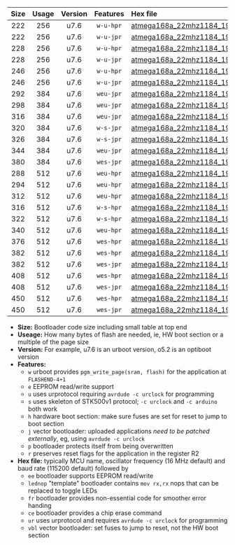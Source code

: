 |Size|Usage|Version|Features|Hex file|
|:-:|:-:|:-:|:-:|:--|
|222|256|u7.6|`w-u-hpr`|[atmega168a_22mhz1184_19200bps_ur.hex](https://raw.githubusercontent.com/stefanrueger/urboot/main/atmega168a_22mhz1184_19200bps_ur.hex)|
|222|256|u7.6|`w-u-jpr`|[atmega168a_22mhz1184_19200bps_ur_vbl.hex](https://raw.githubusercontent.com/stefanrueger/urboot/main/atmega168a_22mhz1184_19200bps_ur_vbl.hex)|
|228|256|u7.6|`w-u-hpr`|[atmega168a_22mhz1184_19200bps_lednop_ur.hex](https://raw.githubusercontent.com/stefanrueger/urboot/main/atmega168a_22mhz1184_19200bps_lednop_ur.hex)|
|228|256|u7.6|`w-u-jpr`|[atmega168a_22mhz1184_19200bps_lednop_ur_vbl.hex](https://raw.githubusercontent.com/stefanrueger/urboot/main/atmega168a_22mhz1184_19200bps_lednop_ur_vbl.hex)|
|246|256|u7.6|`w-u-hpr`|[atmega168a_22mhz1184_19200bps_lednop_fr_ur.hex](https://raw.githubusercontent.com/stefanrueger/urboot/main/atmega168a_22mhz1184_19200bps_lednop_fr_ur.hex)|
|246|256|u7.6|`w-u-jpr`|[atmega168a_22mhz1184_19200bps_lednop_fr_ur_vbl.hex](https://raw.githubusercontent.com/stefanrueger/urboot/main/atmega168a_22mhz1184_19200bps_lednop_fr_ur_vbl.hex)|
|292|384|u7.6|`weu-jpr`|[atmega168a_22mhz1184_19200bps_ee_ur_vbl.hex](https://raw.githubusercontent.com/stefanrueger/urboot/main/atmega168a_22mhz1184_19200bps_ee_ur_vbl.hex)|
|298|384|u7.6|`weu-jpr`|[atmega168a_22mhz1184_19200bps_ee_lednop_ur_vbl.hex](https://raw.githubusercontent.com/stefanrueger/urboot/main/atmega168a_22mhz1184_19200bps_ee_lednop_ur_vbl.hex)|
|316|384|u7.6|`weu-jpr`|[atmega168a_22mhz1184_19200bps_ee_lednop_fr_ur_vbl.hex](https://raw.githubusercontent.com/stefanrueger/urboot/main/atmega168a_22mhz1184_19200bps_ee_lednop_fr_ur_vbl.hex)|
|320|384|u7.6|`w-s-jpr`|[atmega168a_22mhz1184_19200bps_vbl.hex](https://raw.githubusercontent.com/stefanrueger/urboot/main/atmega168a_22mhz1184_19200bps_vbl.hex)|
|326|384|u7.6|`w-s-jpr`|[atmega168a_22mhz1184_19200bps_lednop_vbl.hex](https://raw.githubusercontent.com/stefanrueger/urboot/main/atmega168a_22mhz1184_19200bps_lednop_vbl.hex)|
|344|384|u7.6|`weu-jpr`|[atmega168a_22mhz1184_19200bps_ee_lednop_fr_ce_ur_vbl.hex](https://raw.githubusercontent.com/stefanrueger/urboot/main/atmega168a_22mhz1184_19200bps_ee_lednop_fr_ce_ur_vbl.hex)|
|380|384|u7.6|`wes-jpr`|[atmega168a_22mhz1184_19200bps_ee_vbl.hex](https://raw.githubusercontent.com/stefanrueger/urboot/main/atmega168a_22mhz1184_19200bps_ee_vbl.hex)|
|288|512|u7.6|`weu-hpr`|[atmega168a_22mhz1184_19200bps_ee_ur.hex](https://raw.githubusercontent.com/stefanrueger/urboot/main/atmega168a_22mhz1184_19200bps_ee_ur.hex)|
|294|512|u7.6|`weu-hpr`|[atmega168a_22mhz1184_19200bps_ee_lednop_ur.hex](https://raw.githubusercontent.com/stefanrueger/urboot/main/atmega168a_22mhz1184_19200bps_ee_lednop_ur.hex)|
|312|512|u7.6|`weu-hpr`|[atmega168a_22mhz1184_19200bps_ee_lednop_fr_ur.hex](https://raw.githubusercontent.com/stefanrueger/urboot/main/atmega168a_22mhz1184_19200bps_ee_lednop_fr_ur.hex)|
|316|512|u7.6|`w-s-hpr`|[atmega168a_22mhz1184_19200bps.hex](https://raw.githubusercontent.com/stefanrueger/urboot/main/atmega168a_22mhz1184_19200bps.hex)|
|322|512|u7.6|`w-s-hpr`|[atmega168a_22mhz1184_19200bps_lednop.hex](https://raw.githubusercontent.com/stefanrueger/urboot/main/atmega168a_22mhz1184_19200bps_lednop.hex)|
|340|512|u7.6|`weu-hpr`|[atmega168a_22mhz1184_19200bps_ee_lednop_fr_ce_ur.hex](https://raw.githubusercontent.com/stefanrueger/urboot/main/atmega168a_22mhz1184_19200bps_ee_lednop_fr_ce_ur.hex)|
|376|512|u7.6|`wes-hpr`|[atmega168a_22mhz1184_19200bps_ee.hex](https://raw.githubusercontent.com/stefanrueger/urboot/main/atmega168a_22mhz1184_19200bps_ee.hex)|
|382|512|u7.6|`wes-hpr`|[atmega168a_22mhz1184_19200bps_ee_lednop.hex](https://raw.githubusercontent.com/stefanrueger/urboot/main/atmega168a_22mhz1184_19200bps_ee_lednop.hex)|
|382|512|u7.6|`wes-jpr`|[atmega168a_22mhz1184_19200bps_ee_lednop_vbl.hex](https://raw.githubusercontent.com/stefanrueger/urboot/main/atmega168a_22mhz1184_19200bps_ee_lednop_vbl.hex)|
|408|512|u7.6|`wes-hpr`|[atmega168a_22mhz1184_19200bps_ee_lednop_fr.hex](https://raw.githubusercontent.com/stefanrueger/urboot/main/atmega168a_22mhz1184_19200bps_ee_lednop_fr.hex)|
|408|512|u7.6|`wes-jpr`|[atmega168a_22mhz1184_19200bps_ee_lednop_fr_vbl.hex](https://raw.githubusercontent.com/stefanrueger/urboot/main/atmega168a_22mhz1184_19200bps_ee_lednop_fr_vbl.hex)|
|450|512|u7.6|`wes-hpr`|[atmega168a_22mhz1184_19200bps_ee_lednop_fr_ce.hex](https://raw.githubusercontent.com/stefanrueger/urboot/main/atmega168a_22mhz1184_19200bps_ee_lednop_fr_ce.hex)|
|450|512|u7.6|`wes-jpr`|[atmega168a_22mhz1184_19200bps_ee_lednop_fr_ce_vbl.hex](https://raw.githubusercontent.com/stefanrueger/urboot/main/atmega168a_22mhz1184_19200bps_ee_lednop_fr_ce_vbl.hex)|

- **Size:** Bootloader code size including small table at top end
- **Useage:** How many bytes of flash are needed, ie, HW boot section or a multiple of the page size
- **Version:** For example, u7.6 is an urboot version, o5.2 is an optiboot version
- **Features:**
  + `w` urboot provides `pgm_write_page(sram, flash)` for the application at `FLASHEND-4+1`
  + `e` EEPROM read/write support
  + `u` uses urprotocol requiring `avrdude -c urclock` for programming
  + `s` uses skeleton of STK500v1 protocol; `-c urclock` and `-c arduino` both work
  + `h` hardware boot section: make sure fuses are set for reset to jump to boot section
  + `j` vector bootloader: uploaded applications *need to be patched externally*, eg, using `avrdude -c urclock`
  + `p` bootloader protects itself from being overwritten
  + `r` preserves reset flags for the application in the register R2
- **Hex file:** typically MCU name, oscillator frequency (16 MHz default) and baud rate (115200 default) followed by
  + `ee` bootloader supports EEPROM read/write
  + `lednop` "template" bootloader contains `mov rx,rx` nops that can be replaced to toggle LEDs
  + `fr` bootloader provides non-essential code for smoother error handing
  + `ce` bootloader provides a chip erase command
  + `ur` uses urprotocol and requires `avrdude -c urclock` for programming
  + `vbl` vector bootloader: set fuses to jump to reset, not the HW boot section
